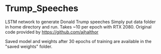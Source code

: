 # Trump_Speeches
LSTM network to generate Donald Trump speeches
Simply put data folder in home directory and run. Takes ~10 per epoch with RTX 2080. Original code provided by https://github.com/ajhalthor

Saved model and weights after 30 epochs of training are available in the "saved weights" folder.
